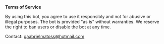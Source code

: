 **Terms of Service**

By using this bot, you agree to use it responsibly and not for abusive or illegal purposes. The bot is provided "as is" without warranties. We reserve the right to ban users or disable the bot at any time.

Contact: gaabrielmatoss@hotmail.com
